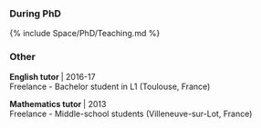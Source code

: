 <div>
	<h3>During PhD</h3>
	{% include Space/PhD/Teaching.md %}
</div>
<div>
	<h3> Other</h3>
	<p>
	  <b> English tutor </b> | 2016-17
	  <br> Freelance - Bachelor student in L1 (Toulouse, France)
	</p>	
	<p>
	  <b> Mathematics tutor </b> | 2013
	  <br> Freelance - Middle-school students (Villeneuve-sur-Lot, France)
	</p>	
</div>


<!-- chargée de TD --->
